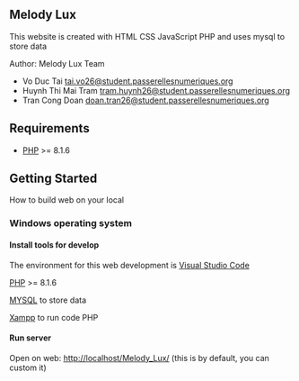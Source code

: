 ## Melody Lux
This website is created with HTML CSS JavaScript PHP and uses mysql to store data

Author: Melody Lux Team
- Vo Duc Tai  <tai.vo26@student.passerellesnumeriques.org>
- Huynh Thi Mai Tram <tram.huynh26@student.passerellesnumeriques.org>
- Tran Cong Doan <doan.tran26@student.passerellesnumeriques.org>

## Requirements
- [PHP](https://www.php.net/releases/8_1_6.php) >= 8.1.6

## Getting Started
How to build web on your local
### Windows operating system
#### Install tools for develop

The environment for this web development is [Visual Studio Code](https://code.visualstudio.com/)

[PHP](https://www.php.net/releases/8_1_6.php) >= 8.1.6

[MYSQL](https://www.mysql.com/) to store data

[Xampp](https://www.apachefriends.org/index.html) to run code PHP

#### Run server

Open on web: [http://localhost/Melody_Lux/](http://localhost/Melody_Lux/) (this is by default, you can custom it)
